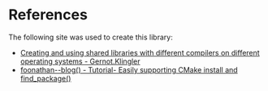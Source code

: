 # References #

The following site was used to create this library:

* [Creating and using shared libraries with different compilers on different operating systems - Gernot.Klingler](http://gernotklingler.com/blog/creating-using-shared-libraries-different-compilers-different-operating-systems/)
* [foonathan--blog() - Tutorial- Easily supporting CMake install and find_package()](http://gernotklingler.com/blog/creating-using-shared-libraries-different-compilers-different-operating-systems/)
